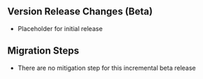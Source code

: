 ## Version Release Changes (Beta)

- Placeholder for initial release

## Migration Steps

- There are no mitigation step for this incremental beta release
